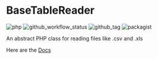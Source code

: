# BaseTableReader

![php](https://img.shields.io/badge/php-%3E%3D%208.1-8892BF.svg)
![github_workflow_status](https://img.shields.io/github/actions/workflow/status/locr-company/php-base-table-reader/php.yml)
![github_tag](https://img.shields.io/github/v/tag/locr-company/php-base-table-reader)
![packagist](https://img.shields.io/packagist/v/locr-company/base-table-reader)

An abstract PHP class for reading files like .csv and .xls

Here are the [Docs](docs/phpdoc/markdown/index.md)